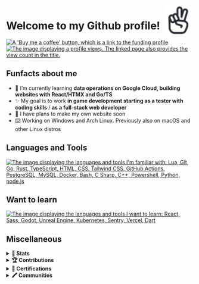 <a href="https://iconoir.com" rel="external">
  <picture>
    <source media="(prefers-color-scheme: dark)" srcset="./img/peace-hand-dark.svg">
    <img align="right" width="16%" src="./img/peace-hand-light.svg" alt="Peace Hand">
  </picture>
</a>
<h1>Welcome to my Github profile!</h1>
<a href="https://bmc.link/mixerotn" rel="external">
  <img src="https://img.shields.io/badge/Buy_Me_A_Coffee-FFDD00?style=for-the-badge&logo=buy-me-a-coffee&logoColor=black" title="Buy me a coffee" alt="A 'Buy me a coffee' button, which is a link to the funding profile"></a>
<!-- <a href="#---" rel="tag"> -->
<a href="https://komarev.com/ghpvc/?username=MixeroTN&color=0e75b6&style=for-the-badge" rel="external">
  <img src="https://komarev.com/ghpvc/?username=MixeroTN&color=0e75b6&style=for-the-badge" title="Profile views" alt="The image displaying a profile views. The linked page also provides the view count in the title."></a>
<h2>Funfacts about me</h2>
<ul>
  <li>🌱 I’m currently learning <strong>data operations on Google Cloud, building websites with React/HTMX and Go/TS</strong></li>
  <!--<li>🎮 My current job is <strong>developing the Roblox experience (Luau) using external tools with a team and managing it's cloud structure</strong></li>-->
  <li>✨ My goal is to work <strong>in game development starting as a tester with coding skills</strong> / <strong>as a full-stack web developer</strong></li>
  <li>🍕 I have plans to make my own website soon</li>
  <li>⌨️ Working on Windows and Arch Linux. Previously also on macOS and other Linux distros</li>
</ul>
<h2>Languages and Tools</h2>
<a href="https://skillicons.dev" rel="external">
  <img src="https://skillicons.dev/icons?i=lua,git,go,rust,ts,html,css,tailwind,githubactions,postgresql,mysql,docker,bash,cs,cpp,powershell,py,nodejs" title="Languages and tools: Lua, Git, Go, Rust, TypeScript, HTML, CSS, Tailwind CSS, GitHub Actions, PostgreSQL, MySQL, Docker, Bash, C#, C++, Powershell, Python, node.js" alt="The image displaying the languages and tools I'm familiar with: Lua, Git, Go, Rust, TypeScript, HTML, CSS, Tailwind CSS, GitHub Actions, PostgreSQL, MySQL, Docker, Bash, C Sharp, C++, Powershell, Python, node.js"></a>
<h2>Want to learn</h2>
<a href="https://skillicons.dev" rel="external">
  <img src="https://skillicons.dev/icons?i=react,sass,godot,unreal,kubernetes,sentry,vercel,dart" title="Want to learn: React, Sass, Godot, Unreal Engine, Kubernetes, Sentry, Vercel, Dart" alt="The image displaying the languages and tools I want to learn: React, Sass, Godot, Unreal Engine, Kubernetes, Sentry, Vercel, Dart"></a>
<h2>Miscellaneous</h2>
<details>
  <summary><b>🚀 Stats</b></summary>
  <p>

  <!--START_SECTION:waka-->
**🐱 My GitHub Data** 

> 📦 169.4 kB Used in GitHub's Storage 
 > 
> 🏆 10 Contributions in the Year 2024
 > 
> 💼 Opted to Hire
 > 
> 📜 38 Public Repositories 
 > 
> 🔑 54 Private Repositories 
 > 
📊 **This Week I Spent My Time On** 

```text
🕑︎ Time Zone: Europe/Warsaw

💬 Programming Languages: 
HTML                     2 hrs 48 mins       ████████████░░░░░░░░░░░░░   49.67 % 
CSS                      1 hr 36 mins        ███████░░░░░░░░░░░░░░░░░░   28.59 % 
JSON                     28 mins             ██░░░░░░░░░░░░░░░░░░░░░░░   08.54 % 
XML                      16 mins             █░░░░░░░░░░░░░░░░░░░░░░░░   04.80 % 
Other                    7 mins              █░░░░░░░░░░░░░░░░░░░░░░░░   02.27 % 
```


 Last Updated on 07/01/2024 14:01:45 UTC
<!--END_SECTION:waka-->
  </p>
</details>
<details>
  <summary><b>🏆 Contributions</b></summary>
  <h3>Personal Projects</h3>
  <span>GitHub Projects are not displayed here</span>
  <h4>Games [Roblox]</h4>
  <ul>
    <li><b><a href="https://www.roblox.com/games/4877047257" rel="external">CodeDel's Showcases</a></b></li>
    <li><b><a href="https://www.roblox.com/games/10375794729" rel="external">IA Dev Testing Hub</a></b></li>
  </ul>
  <hr>
  <h3>Team Collaboration</h3>
  <h4>Games [Roblox]</h4>
  <ul>
    <li><b><a href="https://www.roblox.com/games/6772319845" rel="external">Power City Simulator</a></b></li>
    <li><b>City of Juneau, Scotvia</b></li>
  </ul>
  <h4>Translation (English to Polish)</h4>
  <ul>
    <li><b><a href="https://imgur.com/PJmSwHb" rel="external">Steam Translation Server [Closed] - Games Platform</a></b></li>
    <li><b><a href="https://mattermost.com" rel="external">Mattermost - Collaboration Hub</a></b></li>
    <li><b><a href="https://www.roblox.com/games/9938675423" rel="external">Oaklands - Roblox Game</a></b></li>
    <li><b><a href="https://premid.app" rel="external">PreMiD - Discord Rich Presence Tool</a></b></li>
    <li><b><a href="https://gamesrob.com/" rel="external">GamesROB - Discord Bot</a></b></li>
    <li><b><a href="https://switchblade.xyz" rel="external">Switchblade - Discord Bot</a></b></li>
  </ul>
  <hr>
  <h3>Open Source Projects</h3>
  <ul>
    <li><b><a href="https://github.com/microsoft/semantic-kernel" rel="external">microsoft/semantic-kernel</a> - 
      <a href="https://github.com/microsoft/semantic-kernel/pull/1870" rel="external">#1870</a></b>
    </li>
    <li><b><a href="https://github.com/EbookFoundation/free-programming-books" rel="external">EbookFoundation/free-programming-books</a> - 
      <a href="https://github.com/EbookFoundation/free-programming-books/pull/9806" rel="external">#9806</a>, <a href="https://github.com/EbookFoundation/free-programming-books/pull/9820" rel="external">#9820</a></b>
    </li>
    <li><b><a href="https://github.com/RobloxianDemo/github-label-presets" rel="external">RobloxianDemo/github-label-presets</a> - 
      <a href="https://github.com/RobloxianDemo/github-label-presets/pull/2" rel="external">#2</a>, <a href="https://github.com/RobloxianDemo/github-label-presets/pull/3" rel="external">#3</a></b>
    </li>
    <li><b><a href="https://github.com/Jak-zaczac-programowac/rest-api-fetch" rel="external">Jak-zaczac-programowac/rest-api-fetch</a> - 
      <a href="https://github.com/Jak-zaczac-programowac/rest-api-fetch/pull/1" rel="external">#1</a></b>
    </li>
    <li><b><a href="https://github.com/Kampfkarren/selene" rel="external">Kampfkarren/selene</a> - 
      <a href="https://github.com/Kampfkarren/selene/pull/551" rel="external">#551</a></b>
    </li>
    <li><b><a href="https://github.com/alexandresanlim/Badges4-README.md-Profile" rel="external">alexandresanlim/Badges4-README.md-Profile</a> - 
      <a href="https://github.com/alexandresanlim/Badges4-README.md-Profile/pull/591" rel="external">#591</a></b>
    </li>
  </ul>
</details>
<details>
  <summary><b>📑 Certifications</b></summary>
  <br>
  <ul>
    <li><b><a href="https://www.linkedin.com/in/michalgo/details/certifications" rel="external">My certifications on LinkedIn</a></li>
    <li><b><a href="https://www.cloudskillsboost.google/public_profiles/88f39348-93f8-4373-9634-e109601452ac" rel="external">Google Cloud Skills Boost profile</a></b></li>
  </ul>
</details>
<details>
  <summary><b>🖍️ Communities</b></summary>
  <br>
  <a href="https://holopin.io/@mixerotn" rel="external">
    <img src="https://holopin.me/mixerotn" title="View the full Hopolin profile" alt="An image of @mixerotn's Holopin badges, which is a link to view their full Holopin profile">
  </a>
  <hr>
  <ul>
    <li><b><a href="https://tree-nation.com/certificate/6525f1085fc4b" rel="external">🌳 Tree planted with Hacktoberfest 2023</a></b></li>
  </ul>
</details>
